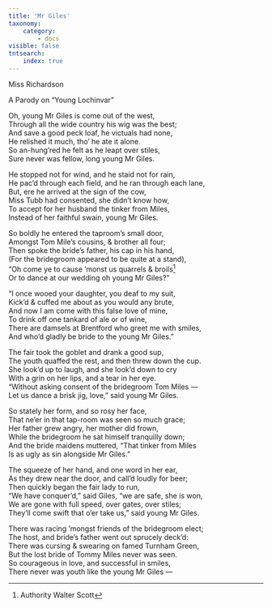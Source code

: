 ```yaml
---
title: 'Mr Giles'
taxonomy:
    category:
        - docs
visible: false
tntsearch:
    index: true
---
```


<div class="author">Miss Richardson</div>

<span class="pencil">A Parody on “Young Lochinvar”</span>

Oh, young Mr Giles is come out of the west,  
Through all the wide country his wig was the best;  
And save a good peck loaf, he victuals had none,  
He relished it much, tho’ he ate it alone.  
So an-hung’red he felt as he leapt over stiles,  
Sure never was fellow, long young Mr Giles.  
  
He stopped not for wind, and he staid not for rain,  
He pac’d through each field, and he ran through each lane,  
But, ere he arrived at the sign of the cow,  
Miss Tubb had consented, she didn’t know how,  
To accept for her husband the tinker from Miles,  
Instead of her faithful swain, young Mr Giles.  
  
So boldly he entered the taproom’s small door,  
Amongst Tom Mile’s cousins, & brother all four;  
Then spoke the bride’s father, his cap in his hand,  
(For the bridegroom appeared to be quite at a stand),  
“Oh come ye to cause ’monst us quarrels & broils[^1]  
Or to dance at our wedding oh young Mr Giles?”  
  
“I once wooed your daughter, you deaf to my suit,  
Kick’d & cuffed me about as you would any brute,  
And now I am come with this false love of mine,  
To drink off one tankard of ale or of wine,  
There are damsels at Brentford who greet me with smiles,  
And who’d gladly be bride to the young Mr Giles.”  
  
The fair took the goblet and drank a good sup,  
The youth quaffed the rest, and then threw down the cup.  
She look’d up to laugh, and she look’d down to cry  
With a grin on her lips, and a tear in her eye.  
“Without asking consent of the bridegroom Tom Miles —  
Let us dance a brisk jig, love,” said young Mr Giles.  
  
So stately her form, and so rosy her face,  
That ne’er in that tap-room was seen so much grace;  
Her father grew angry, her mother did frown,  
While the bridegroom he sat himself tranquilly down;  
And the bride maidens muttered, “That tinker from Miles  
Is as ugly as sin alongside Mr Giles.”  
  
The squeeze of her hand, and one word in her ear,  
As they drew near the door, and call’d loudly for beer;  
Then quickly began the fair lady to run,  
“We have conquer’d,” said Giles, “we are safe, she is won,  
We are gone with full speed, over gates, over stiles;  
They’ll come swift that o’er take us,” said young Mr Giles.  
  
There was racing ’mongst friends of the bridegroom elect;  
The host, and bride’s father went out sprucely deck’d:  
There was cursing & swearing on famed Turnham Green,  
But the lost bride of Tommy Miles never was seen.  
So courageous in love, and successful in smiles,  
There never was youth like the young Mr Giles —

[^1]: Authority Walter Scott 
